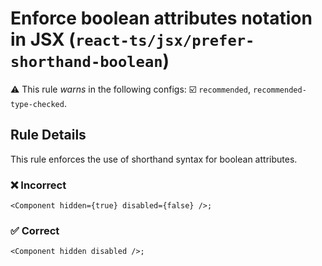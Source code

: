 # Enforce boolean attributes notation in JSX (`react-ts/jsx/prefer-shorthand-boolean`)

⚠️ This rule _warns_ in the following configs: ☑️ `recommended`, `recommended-type-checked`.

<!-- end auto-generated rule header -->

## Rule Details

This rule enforces the use of shorthand syntax for boolean attributes.

### ❌ Incorrect

```tsx
<Component hidden={true} disabled={false} />;
```

### ✅ Correct

```tsx
<Component hidden disabled />;
```
